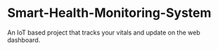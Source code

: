 # Smart-Health-Monitoring-System
An IoT based project that tracks your vitals and update on the web dashboard.
